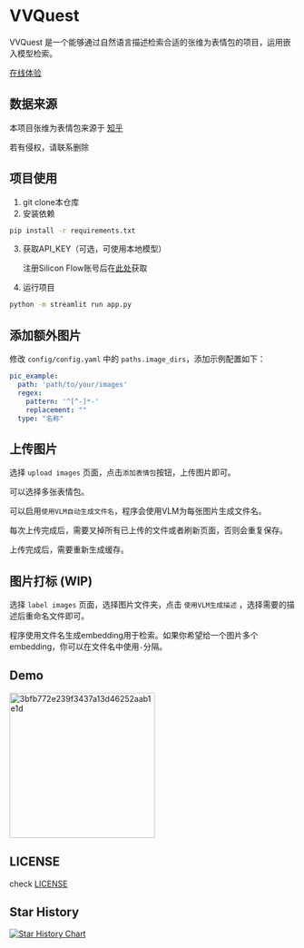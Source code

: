 # VVQuest

VVQuest 是一个能够通过自然语言描述检索合适的张维为表情包的项目，运用嵌入模型检索。

[在线体验](https://vv.xy0v0.top)

## 数据来源

本项目张维为表情包来源于 [知乎](https://www.zhihu.com/question/656505859/answer/55843704436)

若有侵权，请联系删除

## 项目使用

1. git clone本仓库
2. 安装依赖
```bash
pip install -r requirements.txt
```
3. 获取API_KEY（可选，可使用本地模型）

    注册Silicon Flow账号后在[此处](https://cloud.siliconflow.cn/account/ak)获取

4. 运行项目
```bash
python -m streamlit run app.py
```

## 添加额外图片
修改 `config/config.yaml` 中的 `paths.image_dirs`，添加示例配置如下：

```yaml
pic_example:
  path: 'path/to/your/images'
  regex:
    pattern: '^[^-]*-'
    replacement: ""
  type: "名称"
```

## 上传图片

选择 `upload images` 页面，点击`添加表情包`按钮，上传图片即可。

可以选择多张表情包。

可以启用`使用VLM自动生成文件名`，程序会使用VLM为每张图片生成文件名。

每次上传完成后，需要叉掉所有已上传的文件或者刷新页面，否则会重复保存。

上传完成后，需要重新生成缓存。

## 图片打标 (WIP)

选择 `label images` 页面，选择图片文件夹，点击 `使用VLM生成描述` ，选择需要的描述后重命名文件即可。

程序使用文件名生成embedding用于检索。如果你希望给一个图片多个embedding，你可以在文件名中使用`-`分隔。



## Demo

<img width="256" alt="3bfb772e239f3437a13d46252aab1e1d" src="https://github.com/user-attachments/assets/d7e02f8f-205d-42ef-9c80-49f98aff64a6" />

## LICENSE

check [LICENSE](LICENSE)

## Star History

[![Star History Chart](https://api.star-history.com/svg?repos=DanielZhangyc/VVQuest&type=Date)](https://star-history.com/#DanielZhangyc/VVQuest&Date)
